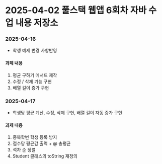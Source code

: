 # 2025-04-02 풀스택 웹앱 6회차 자바 수업 내용 저장소
### 2025-04-16 
- 학생 예제 변경 사항반영
#### 과제 내용
1. 평균 구하기 메서드 제작
2. 수정 / 삭제 기능 구현
3. 배열 길이 증가 구현

### 2025-04-17
- 학생당 평균 계산, 수정, 삭제 구현, 배열 길이 자동 증가 구현
#### 과제 내용
1. 중복학번 학생 등록 방지
2. 점수당 평균값 출력 + @ 총평균
3. 석차 순 정렬
4. Student 클래스의 toString 재정의 
